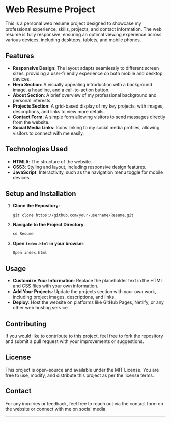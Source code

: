# Web Resume Project

This is a personal web resume project designed to showcase my professional experience, skills, projects, and contact information. The web resume is fully responsive, ensuring an optimal viewing experience across various devices, including desktops, tablets, and mobile phones.

## Features

- **Responsive Design**: The layout adapts seamlessly to different screen sizes, providing a user-friendly experience on both mobile and desktop devices.
- **Hero Section**: A visually appealing introduction with a background image, a headline, and a call-to-action button.
- **About Section**: A brief overview of my professional background and personal interests.
- **Projects Section**: A grid-based display of my key projects, with images, descriptions, and links to view more details.
- **Contact Form**: A simple form allowing visitors to send messages directly from the website.
- **Social Media Links**: Icons linking to my social media profiles, allowing visitors to connect with me easily.

## Technologies Used

- **HTML5**: The structure of the website.
- **CSS3**: Styling and layout, including responsive design features.
- **JavaScript**: Interactivity, such as the navigation menu toggle for mobile devices.

## Setup and Installation

1. **Clone the Repository**:  
   ```
   git clone https://github.com/your-username/Resume.git
   ```
2. **Navigate to the Project Directory**:  
   ```
   cd Resume
   ```
3. **Open `index.html` in your browser**:  
   ```
   Open index.html
   ```

## Usage

- **Customize Your Information**: Replace the placeholder text in the HTML and CSS files with your own information.
- **Add Your Projects**: Update the projects section with your own work, including project images, descriptions, and links.
- **Deploy**: Host the website on platforms like GitHub Pages, Netlify, or any other web hosting service.

## Contributing

If you would like to contribute to this project, feel free to fork the repository and submit a pull request with your improvements or suggestions.

## License

This project is open-source and available under the MIT License. You are free to use, modify, and distribute this project as per the license terms.

## Contact

For any inquiries or feedback, feel free to reach out via the contact form on the website or connect with me on social media.

---
